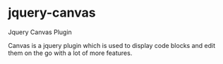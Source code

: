 jquery-canvas
=============

Jquery Canvas Plugin

Canvas is a jquery plugin which is used to display code blocks and edit them on the go with a lot of more features.
